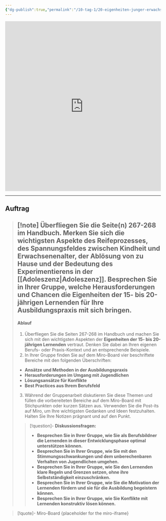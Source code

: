 ```yaml
---
{"dg-publish":true,"permalink":"/10-tag-1/20-eigenheiten-junger-erwachsener/02-eigenheiten/"}
---
```



<iframe src="https://aburossi.github.io/prezi/BBK/eigenheiten/#/" style="border:0px #ffffff none;" name="myiFrame" scrolling="no" frameborder="1" marginheight="0px" marginwidth="0px" height="550px" width="100%" allowfullscreen></iframe>


---
## Auftrag

>[!note] Überfliegen Sie die Seite(n) 267-268 im Handbuch. Merken Sie sich die **wichtigsten Aspekte des Reifeprozesses, des Spannungsfeldes zwischen Kindheit und Erwachsenenalter, der Ablösung von zu Hause und der Bedeutung des Experimentierens in der [[Adoleszenz\|Adoleszenz]].**
>Besprechen Sie in Ihrer Gruppe, welche Herausforderungen und Chancen die Eigenheiten der 15- bis 20-jährigen Lernenden für Ihre Ausbildungspraxis mit sich bringen.
>---
>#### Ablauf
>1. Überfliegen Sie die Seiten 267-268 im Handbuch und machen Sie sich mit den wichtigsten Aspekten der **Eigenheiten der 15- bis 20-jährigen Lernenden** vertraut. Denken Sie dabei an Ihren eigenen Berufs- oder Praxis-Kontext und an entsprechende Beispiele.
>2. In Ihrer Gruppe finden Sie auf dem Miro-Board vier beschriftete Bereiche mit den folgenden Überschriften:
>- **Ansätze und Methoden in der Ausbildungspraxis**
>- **Herausforderungen im Umgang mit Jugendlichen**
>- **Lösungsansätze für Konflikte**
>- **Best Practices aus Ihrem Berufsfeld**
>3. Während der Gruppenarbeit diskutieren Sie diese Themen und füllen die vorbereiteten Bereiche auf dem Miro-Board mit Stichpunkten oder kurzen Sätzen aus. Verwenden Sie die Post-its auf Miro, um Ihre wichtigsten Gedanken und Ideen festzuhalten. Halten Sie Ihre Notizen prägnant und auf den Punkt.
>>[!question]- **Diskussionsfragen:**
>>- **Besprechen Sie in Ihrer Gruppe, wie Sie als Berufsbildner die Lernenden in dieser Entwicklungsphase optimal unterstützen können.**
>>- **Besprechen Sie in Ihrer Gruppe, wie Sie mit den Stimmungsschwankungen und dem unberechenbaren Verhalten von Jugendlichen umgehen.**
>>- **Besprechen Sie in Ihrer Gruppe, wie Sie den Lernenden klare Regeln und Grenzen setzen, ohne ihre Selbstständigkeit einzuschränken.**
>>- **Besprechen Sie in Ihrer Gruppe, wie Sie die Motivation der Lernenden fördern und sie für die Ausbildung begeistern können.**
>>- **Besprechen Sie in Ihrer Gruppe, wie Sie Konflikte mit Lernenden konstruktiv lösen können.**




>[!quote]- Miro-Board
>{placeholder for the miro-iframe}
